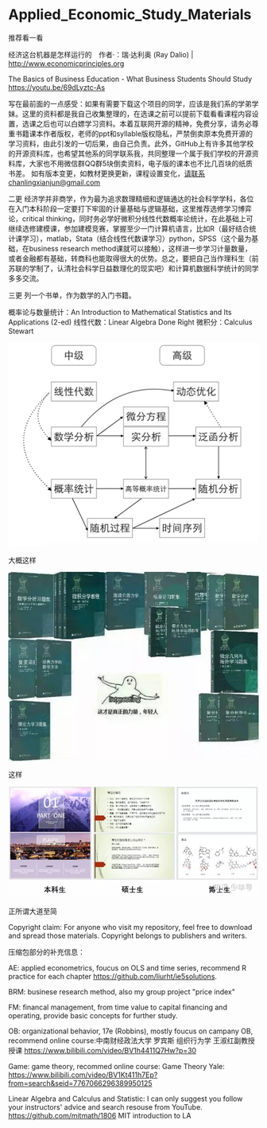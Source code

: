 # Applied_Economic_Study_Materials
推荐看一看

经济这台机器是怎样运行的　作者·：瑞·达利奥 (Ray Dalio)
| http://www.economicprinciples.org 


The Basics of Business Education - What Business Students Should Study
https://youtu.be/69dLyztc-As

写在最前面的一点感受：如果有需要下载这个项目的同学，应该是我们系的学弟学妹。这里的资料都是我自己收集整理的，在选课之前可以提前下载看看课程内容设置，选课之后也可以白嫖学习资料。本着互联网开源的精神，免费分享，请务必尊重书籍课本作者版权，老师的ppt和syllable版权隐私，严禁倒卖原本免费开源的学习资料，由此引发的一切后果，由自己负责。此外，GitHub上有许多其他学校的开源资料库，也希望其他系的同学联系我，共同整理一个属于我们学校的开源资料库，大家也不用微信群QQ群5块倒卖资料，电子版的课本也不比几百块的纸质书差。
如有版本变更，如教材更换更新，课程设置变化，请联系chanlingxianjun@gmail.com

二更
经济学并非商学，作为最为追求数理精细和逻辑通达的社会科学学科，各位在入门本科阶段一定要打下牢固的计量基础与逻辑基础，这里推荐选修学习博弈论，critical thinking，同时务必学好微积分线性代数概率论统计，在此基础上可继续选修建模课，参加建模竞赛，掌握至少一门计算机语言，比如R（最好结合统计课学习），matlab，Stata（结合线性代数课学习）python，SPSS（这个最为基础，在business research method课就可以接触），这样进一步学习计量数量，或者金融都有基础，转商科也能取得很大的优势。总之，要把自己当作理科生（前苏联的学制了，认清社会科学日益数理化的现实吧）和计算机数据科学统计的同学多多交流。

三更
列一个书单，作为数学的入门书籍。

概率论与数量统计：An Introduction to Mathematical Statistics and Its Applications (2-ed)
线性代数：Linear Algebra Done Right
微积分：Calculus Stewart 

![image](https://github.com/ChanlingXianjun/Awesome_UIC_DBM_Applied_Economic_Study_Materials/blob/main/IMG/mathmap.jpg)

大概这样

![image](https://github.com/ChanlingXianjun/Awesome_UIC_DBM_Applied_Economic_Study_Materials/blob/main/IMG/mathpower.jpg)

这样

![image](https://github.com/ChanlingXianjun/Awesome_UIC_DBM_Applied_Economic_Study_Materials/blob/main/IMG/ppt.jpg)

正所谓大道至简

Copyright claim: For anyone who visit my repository, feel free to download and spread those materials. Copyright belongs to publishers and writers. 

压缩包部分的补充信息：

AE: applied econometrics, foucus on OLS and time series, recommend R practice for each chapter https://github.com/liurht/ie5solutions.

BRM: businese research method, also my group project "price index"

FM: financal management, from time value to capital financing and operating, provide basic concepts for further study.

OB: organizational behavior, 17e (Robbins), mostly foucus on campany OB, 
recommend online course:中南财经政法大学 罗宾斯 组织行为学 王淑红副教授授课 https://www.bilibili.com/video/BV1h4411Q7Hw?p=30 

Game: game theory, recommed online course: Game Theory Yale: https://www.bilibili.com/video/BV1Kt411h7Ep?from=search&seid=7767066296389950125

Linear Algebra and Calculus and Statistic: I can only suggest you follow your instructors' advice and search resouse from YouTube.
https://github.com/mitmath/1806 MIT introduction to LA


